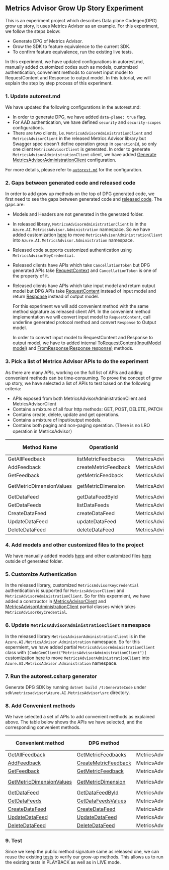 ## Metrics Advisor Grow Up Story Experiment

This is an experiment project which describes Data plane Codegen(DPG) grow up story, it uses Metrics Advisor as an example. For this experiment, we follow the steps below:
- Generate DPG of Metrics Advisor.
- Grow the SDK to feature equivalence to the current SDK. 
- To confirm feature equivalence, run the existing live tests.

In this experiment, we have updated configurations in autorest.md, manually added customized codes such as models, customized authentication, convenient methods to convert input model to RequestContent and Response to output model. In this tutorial, we will explain the step by step process of this experiment.

### 1. Update autorest.md

We have updated the following configurations in the autorest.md:
* In order to generate DPG, we have added `data-plane: true` flag.
* For AAD authentication, we have defined `security` and `security-scopes` configurations.
* There are two clients, i.e. `MetricsAdvisorAdministrationClient` and `MetricsAdvisorClient` in the released Metrics Advisor library but Swagger spec doesn't define operation group in `operationId`, so only one client `MetricsAdvisorClient` is generated. In order to generate `MetricsAdvisorAdministrationClient` client, we have added [Generate MetricsAdvisorAdministrationClient](https://github.com/ShivangiReja/azure-sdk-for-net/blob/MetricsAdvisor-Experiment/sdk/metricsadvisor/Azure.AI.MetricsAdvisor/src/autorest.md#generate-metricsadvisoradministrationclient) configuration.

For more details, please refer to [`autorest.md`](https://github.com/ShivangiReja/azure-sdk-for-net/blob/MetricsAdvisor-Experiment/sdk/metricsadvisor/Azure.AI.MetricsAdvisor/src/autorest.md) for the configuration.

### 2. Gaps between generated code and released code

In order to add grow up methods on the top of DPG generated code, we first need to see the gaps between generated code and [released code](https://github.com/Azure/azure-sdk-for-net/tree/main/sdk/metricsadvisor/Azure.AI.MetricsAdvisor/src). The gaps are:

* Models and Headers are not generated in the generated folder.
* In released library, `MetricsAdvisorAdministrationClient` is in the `Azure.AI.MetricsAdvisor.Administration` namespace. So we have added customization [here](https://github.com/ShivangiReja/azure-sdk-for-net/blob/MetricsAdvisor-Experiment/sdk/metricsadvisor/Azure.AI.MetricsAdvisor/src/MetricsAdvisorAdministrationClient.cs#L20) to move `MetricsAdvisorAdministrationClient` into `Azure.AI.MetricsAdvisor.Administration` namespace.
* Released code supports customized authentication using `MetricsAdvisorKeyCredential`.
* Released clients have APIs which take `CancellationToken` but DPG generated APIs take [RequestContext](https://github.com/Azure/azure-sdk-for-net/blob/main/sdk/core/Azure.Core/src/RequestContext.cs#L15) and `CancellationToken` is one of the property of it.
* Released clients have APIs which take input model and return output model but DPG APIs take [RequestContent](https://github.com/Azure/azure-sdk-for-net/blob/main/sdk/core/Azure.Core/src/RequestContent.cs#L18) instead of input model and return [Response](https://github.com/Azure/azure-sdk-for-net/blob/main/sdk/core/Azure.Core/src/Response.cs) instead of output model.

  For this experiment we will add convenient method with the same method signature as released client API. In the convenient method implementation we will convert input model to `RequestContent`, call underline generated protocol method and convert `Response` to Output model.

  In order to convert input model to RequestContent and Response to output model, we have to added internal [ToRequestContent(InputModel model)](https://github.com/ShivangiReja/azure-sdk-for-net/blob/MetricsAdvisor-Experiment/sdk/metricsadvisor/Azure.AI.MetricsAdvisor/src/Models/DataFeedDetail.Serialization.cs#L493) and [FromResponse(Response response)](https://github.com/ShivangiReja/azure-sdk-for-net/blob/MetricsAdvisor-Experiment/sdk/metricsadvisor/Azure.AI.MetricsAdvisor/src/Models/DataFeedDetail.Serialization.cs#L487) methods.


### 3. Pick a list of Metrics Advisor APIs to do the experiment

As there are many APIs, working on the full list of APIs and adding convenient methods can be time-consuming. To prove the concept of grow up story, we have selected a list of APIs to test based on the following criteria:

* APIs exposed from both MetricsAdvisorAdministrationClient and MetricsAdvisorClient
* Contains a mixture of all four http methods:  GET, POST, DELETE, PATCH
* Contains create, delete, update and get operations.
* Contains a mixture of input/output models.
* Contains both paging and non-paging operation. (There is no LRO operation in MetricsAdvisor）


| Method Name                                     | OperationId                                   | Client                                 | HTTP Method | Return type| Parameters
|-----------------------------------------|-----------------------------------------|-----------------------------------------|-------------------------------------------------------------------------------|--------------|--------------|
| GetAllFeedback | listMetricFeedbacks | MetricsAdvisorClient               | POST   | `Pageable<MetricFeedback>`    | `string`, `GetAllFeedbackOptions`|
| AddFeedback | createMetricFeedback | MetricsAdvisorClient               | POST   | `<Response<MetricFeedback>`    | `MetricFeedback` |
| GetFeedback | getMetricFeedback | MetricsAdvisorClient               | GET   | `Response<MetricFeedback>`    | `string` |
| GetMetricDimensionValues | getMetricDimension       | MetricsAdvisorClient               | POST    | `Pageable<string>`   | `string`, `string`, `GetMetricDimensionValuesOptions`|
| GetDataFeed   | getDataFeedById     | MetricsAdvisorAdministrationClient       | GET  | `Response<DataFeed>`         | `string` |
| GetDataFeeds | listDataFeeds     | MetricsAdvisorAdministrationClient              | GET  | `Pageable<DataFeed>`   | `GetDataFeedsOptions` |
| CreateDataFeed | createDataFeed     | MetricsAdvisorAdministrationClient          | POST | `Response<DataFeed>`   | `DataFeed` |
| UpdateDataFeed | updateDataFeed     | MetricsAdvisorAdministrationClient        | PATCH   | `Response<DataFeed>`  | `DataFeed` |
| DeleteDataFeed | deleteDataFeed     | MetricsAdvisorAdministrationClient         | DELETE    | `Response`  |    `string` |

### 4. Add models and other customized files to the project

We have manually added models [here](https://github.com/ShivangiReja/azure-sdk-for-net/tree/MetricsAdvisor-Experiment/sdk/metricsadvisor/Azure.AI.MetricsAdvisor/src/Models) and other customized files [here](https://github.com/ShivangiReja/azure-sdk-for-net/tree/MetricsAdvisor-Experiment/sdk/metricsadvisor/Azure.AI.MetricsAdvisor/src) outside of generated folder.

### 5. Customize Authentication

In the released library, customized `MetricsAdvisorKeyCredential` authentication is supported for `MetricsAdvisorClient` and `MetricsAdvisorAdministrationClient`. So for this expermient, we have added a constructor in [MetricsAdvisorClient](https://github.com/ShivangiReja/azure-sdk-for-net/blob/MetricsAdvisor-Experiment/sdk/metricsadvisor/Azure.AI.MetricsAdvisor/src/MetricsAdvisorClient.cs#L36) and [MetricsAdvisorAdministrationClient](https://github.com/ShivangiReja/azure-sdk-for-net/blob/MetricsAdvisor-Experiment/sdk/metricsadvisor/Azure.AI.MetricsAdvisor/src/MetricsAdvisorAdministrationClient.cs#L41) partial classes which takes  `MetricsAdvisorKeyCredential`.

### 6. Update `MetricsAdvisorAdministrationClient` namespace

In the released library `MetricsAdvisorAdministrationClient` is in the `Azure.AI.MetricsAdvisor.Administration` namespace. So for this expermient, we have added partial `MetricsAdvisorAdministrationClient` class with `[CodeGenClient("MetricsAdvisorAdministrationClient")]` customization [here](https://github.com/ShivangiReja/azure-sdk-for-net/blob/MetricsAdvisor-Experiment/sdk/metricsadvisor/Azure.AI.MetricsAdvisor/src/MetricsAdvisorAdministrationClient.cs#L20) to move `MetricsAdvisorAdministrationClient` into `Azure.AI.MetricsAdvisor.Administration` namespace.

### 7. Run the autorest.csharp generator

Generate DPG SDK by running `dotnet build /t:GenerateCode` under `sdk\metricsadvisor\Azure.AI.MetricsAdvisor\src` directory.

### 8. Add Convenient methods

We have selected a set of APIs to add convenient methods as explained above. The table below shows the APIs we have selected, and the corresponding convenient methods.

| Convenient method                                     | DPG method                                   | Client                                 | HTTP Method | Return type| Parameters
|-----------------------------------------|-----------------------------------------|-----------------------------------------|-------------------------------------------------------------------------------|--------------|--------------|
| [GetAllFeedback](https://github.com/ShivangiReja/azure-sdk-for-net/blob/MetricsAdvisor-Experiment/sdk/metricsadvisor/Azure.AI.MetricsAdvisor/src/MetricsAdvisorClient.cs#L163-L256) | [GetMetricFeedbacks](https://github.com/ShivangiReja/azure-sdk-for-net/blob/MetricsAdvisor-Experiment/sdk/metricsadvisor/Azure.AI.MetricsAdvisor/src/Generated/MetricsAdvisorClient.cs#L1507-L1587) | MetricsAdvisorClient               | POST   | `Pageable<MetricFeedback>`    | `string`, `GetAllFeedbackOptions`|
| [AddFeedback](https://github.com/ShivangiReja/azure-sdk-for-net/blob/MetricsAdvisor-Experiment/sdk/metricsadvisor/Azure.AI.MetricsAdvisor/src/MetricsAdvisorClient.cs#L268-L350) | [CreateMetricFeedback](https://github.com/ShivangiReja/azure-sdk-for-net/blob/MetricsAdvisor-Experiment/sdk/metricsadvisor/Azure.AI.MetricsAdvisor/src/Generated/MetricsAdvisorClient.cs#L448-L507) | MetricsAdvisorClient               | POST   | `<Response<MetricFeedback>`    | `MetricFeedback` |
| [GetFeedback](https://github.com/ShivangiReja/azure-sdk-for-net/blob/MetricsAdvisor-Experiment/sdk/metricsadvisor/Azure.AI.MetricsAdvisor/src/MetricsAdvisorClient.cs#L362-L418) | [GetMetricFeedback](https://github.com/ShivangiReja/azure-sdk-for-net/blob/MetricsAdvisor-Experiment/sdk/metricsadvisor/Azure.AI.MetricsAdvisor/src/Generated/MetricsAdvisorClient.cs#L1507-L1587) | MetricsAdvisorClient               | GET   | `Response<MetricFeedback>`    | `string` |
| [GetMetricDimensionValues](https://github.com/ShivangiReja/azure-sdk-for-net/blob/MetricsAdvisor-Experiment/sdk/metricsadvisor/Azure.AI.MetricsAdvisor/src/MetricsAdvisorClient.cs#L72-L145) | [GetMetricDimension](https://github.com/ShivangiReja/azure-sdk-for-net/blob/MetricsAdvisor-Experiment/sdk/metricsadvisor/Azure.AI.MetricsAdvisor/src/Generated/MetricsAdvisorClient.cs#L1721-L1785)       | MetricsAdvisorClient               | POST    | `Pageable<string>`   | `string`, `string`, `GetMetricDimensionValuesOptions`|
| [GetDataFeed](https://github.com/ShivangiReja/azure-sdk-for-net/blob/MetricsAdvisor-Experiment/sdk/metricsadvisor/Azure.AI.MetricsAdvisor/src/MetricsAdvisorAdministrationClient.cs#L77-L134)   | [GetDataFeedById](https://github.com/ShivangiReja/azure-sdk-for-net/blob/MetricsAdvisor-Experiment/sdk/metricsadvisor/Azure.AI.MetricsAdvisor/src/Generated/MetricsAdvisorAdministrationClient.cs#L1842-L1930)     | MetricsAdvisorAdministrationClient       | GET  | `Response<DataFeed>`         | `string` |
| [GetDataFeeds](https://github.com/ShivangiReja/azure-sdk-for-net/blob/MetricsAdvisor-Experiment/sdk/metricsadvisor/Azure.AI.MetricsAdvisor/src/MetricsAdvisorAdministrationClient.cs#L144-L214) | [GetDataFeedsValues](https://github.com/ShivangiReja/azure-sdk-for-net/blob/MetricsAdvisor-Experiment/sdk/metricsadvisor/Azure.AI.MetricsAdvisor/src/Generated/MetricsAdvisorAdministrationClient.cs#L2967-L3068)     | MetricsAdvisorAdministrationClient              | GET  | `Pageable<DataFeed>`   | `GetDataFeedsOptions` |
| [CreateDataFeed](https://github.com/ShivangiReja/azure-sdk-for-net/blob/MetricsAdvisor-Experiment/sdk/metricsadvisor/Azure.AI.MetricsAdvisor/src/MetricsAdvisorAdministrationClient.cs#L227-L291) | [CreateDataFeed](https://github.com/ShivangiReja/azure-sdk-for-net/blob/MetricsAdvisor-Experiment/sdk/metricsadvisor/Azure.AI.MetricsAdvisor/src/Generated/MetricsAdvisorAdministrationClient.cs#L1689-L1782)     | MetricsAdvisorAdministrationClient          | POST | `Response<DataFeed>`   | `DataFeed` |
| [UpdateDataFeed](https://github.com/ShivangiReja/azure-sdk-for-net/blob/MetricsAdvisor-Experiment/sdk/metricsadvisor/Azure.AI.MetricsAdvisor/src/MetricsAdvisorAdministrationClient.cs#L304-L357) | [UpdateDataFeed](https://github.com/ShivangiReja/azure-sdk-for-net/blob/MetricsAdvisor-Experiment/sdk/metricsadvisor/Azure.AI.MetricsAdvisor/src/Generated/MetricsAdvisorAdministrationClient.cs#L2018-L2138)     | MetricsAdvisorAdministrationClient        | PATCH   | `Response<DataFeed>`  | `DataFeed` |
| [DeleteDataFeed](https://github.com/ShivangiReja/azure-sdk-for-net/blob/MetricsAdvisor-Experiment/sdk/metricsadvisor/Azure.AI.MetricsAdvisor/src/MetricsAdvisorAdministrationClient.cs#L369-L399) | [DeleteDataFeed](https://github.com/ShivangiReja/azure-sdk-for-net/blob/MetricsAdvisor-Experiment/sdk/metricsadvisor/Azure.AI.MetricsAdvisor/src/Generated/MetricsAdvisorAdministrationClient.cs#L2152-L2194)     | MetricsAdvisorAdministrationClient         | DELETE    | `Response`  |    `string` |


### 9. Test

Since we keep the public method signature same as released one, we can reuse the existing [tests](https://github.com/haolingdong-msft/metrics-advisor-poc/blob/master/src/test/java/com/azure/ai/metricsadvisor) to verify our grow-up methods. This allows us to run the existing tests in PLAYBACK as well as in LIVE mode.